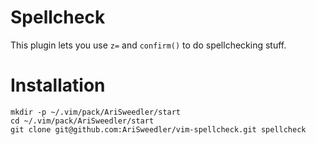 # Spellcheck

This plugin lets you use `z=` and `confirm()` to do spellchecking stuff.

# Installation

    mkdir -p ~/.vim/pack/AriSweedler/start
    cd ~/.vim/pack/AriSweedler/start
    git clone git@github.com:AriSweedler/vim-spellcheck.git spellcheck
